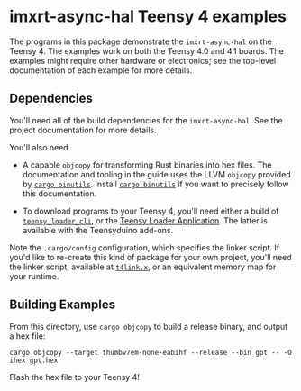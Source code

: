 # imxrt-async-hal Teensy 4 examples

The programs in this package demonstrate the `imxrt-async-hal` on the Teensy
4. The examples work on both the Teensy 4.0 and 4.1 boards. The examples might
require other hardware or electronics; see the top-level documentation of each
example for more details.

## Dependencies

You'll need all of the build dependencies for the `imxrt-async-hal`. See the
project documentation for more details.

You'll also need

- A capable `objcopy` for transforming Rust binaries into hex files. The
documentation and tooling in the guide uses the LLVM `objcopy` provided by
[`cargo binutils`]. Install [`cargo binutils`] if you want to precisely follow
this documentation.

[`cargo binutils`]: https://github.com/rust-embedded/cargo-binutils

- To download programs to your Teensy 4, you'll need either a build of
[`teensy_loader_cli`](https://github.com/PaulStoffregen/teensy_loader_cli), or
the [Teensy Loader Application](https://www.pjrc.com/teensy/loader.html). The
latter is available with the Teensyduino add-ons.

Note the `.cargo/config` configuration, which specifies the linker script.
If you'd like to re-create this kind of package for your own project, you'll
need the linker script, available at [`t4link.x`](./t4link.x), or an
equivalent memory map for your runtime.

## Building Examples

From this directory, use `cargo objcopy` to build a release binary, and output
a hex file:

```
cargo objcopy --target thumbv7em-none-eabihf --release --bin gpt -- -O ihex gpt.hex
```

Flash the hex file to your Teensy 4!